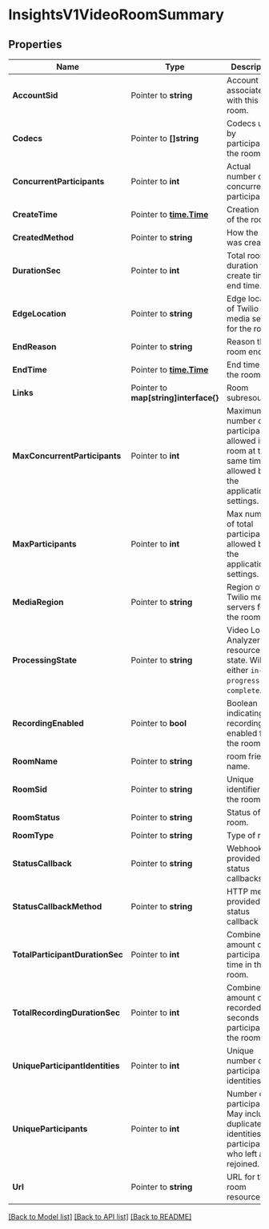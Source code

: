 # InsightsV1VideoRoomSummary

## Properties

Name | Type | Description | Notes
------------ | ------------- | ------------- | -------------
**AccountSid** | Pointer to **string** | Account SID associated with this room. |
**Codecs** | Pointer to **[]string** | Codecs used by participants in the room. |
**ConcurrentParticipants** | Pointer to **int** | Actual number of concurrent participants. |
**CreateTime** | Pointer to [**time.Time**](time.Time.md) | Creation time of the room. |
**CreatedMethod** | Pointer to **string** | How the room was created. |
**DurationSec** | Pointer to **int** | Total room duration from create time to end time. |
**EdgeLocation** | Pointer to **string** | Edge location of Twilio media servers for the room. |
**EndReason** | Pointer to **string** | Reason the room ended. |
**EndTime** | Pointer to [**time.Time**](time.Time.md) | End time for the room. |
**Links** | Pointer to **map[string]interface{}** | Room subresources. |
**MaxConcurrentParticipants** | Pointer to **int** | Maximum number of participants allowed in the room at the same time allowed by the application settings. |
**MaxParticipants** | Pointer to **int** | Max number of total participants allowed by the application settings. |
**MediaRegion** | Pointer to **string** | Region of Twilio media servers for the room. |
**ProcessingState** | Pointer to **string** | Video Log Analyzer resource state. Will be either `in-progress` or `complete`. |
**RecordingEnabled** | Pointer to **bool** | Boolean indicating if recording is enabled for the room. |
**RoomName** | Pointer to **string** | room friendly name. |
**RoomSid** | Pointer to **string** | Unique identifier for the room. |
**RoomStatus** | Pointer to **string** | Status of the room. |
**RoomType** | Pointer to **string** | Type of room. |
**StatusCallback** | Pointer to **string** | Webhook provided for status callbacks. |
**StatusCallbackMethod** | Pointer to **string** | HTTP method provided for status callback URL. |
**TotalParticipantDurationSec** | Pointer to **int** | Combined amount of participant time in the room. |
**TotalRecordingDurationSec** | Pointer to **int** | Combined amount of recorded seconds for participants in the room. |
**UniqueParticipantIdentities** | Pointer to **int** | Unique number of participant identities. |
**UniqueParticipants** | Pointer to **int** | Number of participants. May include duplicate identities for participants who left and rejoined. |
**Url** | Pointer to **string** | URL for the room resource. |

[[Back to Model list]](../README.md#documentation-for-models) [[Back to API list]](../README.md#documentation-for-api-endpoints) [[Back to README]](../README.md)


